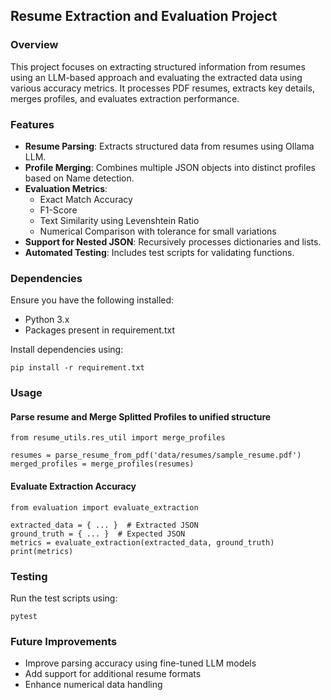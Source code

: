 ## Resume Extraction and Evaluation Project

### Overview
This project focuses on extracting structured information from resumes using an LLM-based approach and evaluating the extracted data using various accuracy metrics. It processes PDF resumes, extracts key details, merges profiles, and evaluates extraction performance.

### Features
- **Resume Parsing**: Extracts structured data from resumes using Ollama LLM.
- **Profile Merging**: Combines multiple JSON objects into distinct profiles based on Name detection.
- **Evaluation Metrics**:
  - Exact Match Accuracy
  - F1-Score
  - Text Similarity using Levenshtein Ratio
  - Numerical Comparison with tolerance for small variations
- **Support for Nested JSON**: Recursively processes dictionaries and lists.
- **Automated Testing**: Includes test scripts for validating functions.

### Dependencies
Ensure you have the following installed:
- Python 3.x
- Packages present in requirement.txt

Install dependencies using:
```
pip install -r requirement.txt
```

### Usage

#### Parse resume and Merge Splitted Profiles to unified structure
```
from resume_utils.res_util import merge_profiles

resumes = parse_resume_from_pdf('data/resumes/sample_resume.pdf')
merged_profiles = merge_profiles(resumes)
```

#### Evaluate Extraction Accuracy
```
from evaluation import evaluate_extraction

extracted_data = { ... }  # Extracted JSON
ground_truth = { ... }  # Expected JSON
metrics = evaluate_extraction(extracted_data, ground_truth)
print(metrics)
```

### Testing
Run the test scripts using:
```
pytest
```

### Future Improvements
- Improve parsing accuracy using fine-tuned LLM models
- Add support for additional resume formats
- Enhance numerical data handling

